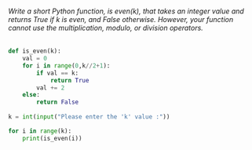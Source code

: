 ###### Write a short Python function, is even(k), that takes an integer value and returns True if k is even, and False otherwise. However, your function cannot use the multiplication, modulo, or division operators.

```python
def is_even(k):
	val = 0
	for i in range(0,k//2+1):
		if val == k:
			return True
		val += 2
	else:
		return False
		
k = int(input("Please enter the 'k' value :"))

for i in range(k):
	print(is_even(i))

```
